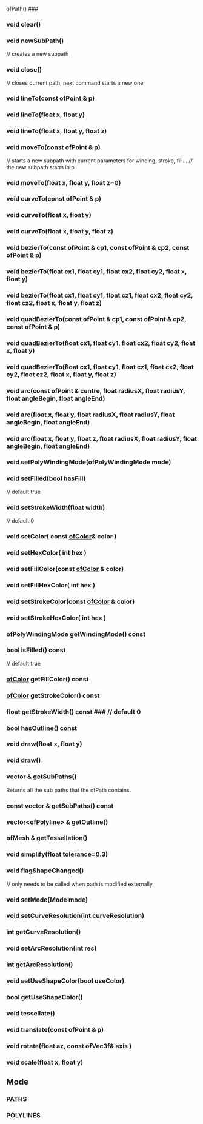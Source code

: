 ofPath() ###

### void clear() ###

### void newSubPath() ###
// creates a new subpath

### void close() ###
// closes current path, next command starts a new one

### void lineTo(const ofPoint & p) ###
### void lineTo(float x, float y) ###
### void lineTo(float x, float y, float z) ###

### void moveTo(const ofPoint & p) ###
// starts a new subpath with current parameters for winding, stroke, fill...
// the new subpath starts in p

### void moveTo(float x, float y, float z=0) ###

### void curveTo(const ofPoint & p) ###
### void curveTo(float x, float y) ###
### void curveTo(float x, float y, float z) ###

### void bezierTo(const ofPoint & cp1, const ofPoint & cp2, const ofPoint & p) ###
### void bezierTo(float cx1, float cy1, float cx2, float cy2, float x, float y) ###
### void bezierTo(float cx1, float cy1, float cz1, float cx2, float cy2, float cz2, float x, float y, float z) ###

### void quadBezierTo(const ofPoint & cp1, const ofPoint & cp2, const ofPoint & p) ###
### void quadBezierTo(float cx1, float cy1, float cx2, float cy2, float x, float y) ###
### void quadBezierTo(float cx1, float cy1, float cz1, float cx2, float cy2, float cz2, float x, float y, float z) ###

### void arc(const ofPoint & centre, float radiusX, float radiusY, float angleBegin, float angleEnd) ###
### void arc(float x, float y, float radiusX, float radiusY, float angleBegin, float angleEnd) ###
### void arc(float x, float y, float z, float radiusX, float radiusY, float angleBegin, float angleEnd) ###

### void setPolyWindingMode(ofPolyWindingMode mode) ###
### void setFilled(bool hasFill) ###
// default true

### void setStrokeWidth(float width) ###
// default 0

### void setColor( const [ofColor](../types/ofColor.htm)& color ) ###
### void setHexColor( int hex ) ###
### void setFillColor(const [ofColor](../types/ofColor.htm) & color) ###
### void setFillHexColor( int hex ) ###
### void setStrokeColor(const [ofColor](../types/ofColor.htm) & color) ###
### void setStrokeHexColor( int hex ) ###


### ofPolyWindingMode getWindingMode() const ###
### bool isFilled() const ###
// default true

### [ofColor](../types/ofColor.htm) getFillColor() const ###
### [ofColor](../types/ofColor.htm) getStrokeColor() const ###
### float getStrokeWidth() const ### // default 0
### bool hasOutline() const ###

### void draw(float x, float y) ###
### void draw() ###

### vector<ofSubPath> & getSubPaths() ###
Returns all the sub paths that the ofPath contains.

### const vector<ofSubPath> & getSubPaths() const ###

### vector<[ofPolyline](../graphics/ofPolyline.htm)> & getOutline() ###
### ofMesh & getTessellation() ###

### void simplify(float tolerance=0.3) ###

### void flagShapeChanged() ###
// only needs to be called when path is modified externally

### void setMode(Mode mode) ###

### void setCurveResolution(int curveResolution) ###
### int getCurveResolution() ###

### void setArcResolution(int res) ###
### int getArcResolution() ###

### void setUseShapeColor(bool useColor) ###
### bool getUseShapeColor() ###

### void tessellate() ###

### void translate(const ofPoint & p) ###
### void rotate(float az, const ofVec3f& axis ) ###
### void scale(float x, float y) ###

## Mode ##

### PATHS ###
### POLYLINES ###